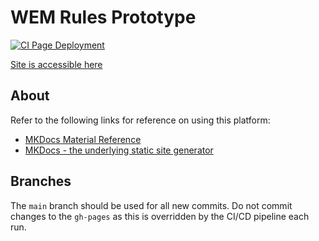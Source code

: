# WEM Rules Prototype

[![CI Page Deployment](https://github.com/EnerCloud-PoC/wem-rules-prototype/actions/workflows/main.yml/badge.svg)](https://github.com/EnerCloud-PoC/wem-rules-prototype/actions/workflows/main.yml)

[Site is accessible here](https://enercloud-poc.github.io/wem-rules-prototype/)

## About

Refer to the following links for reference on using this platform:
- [MKDocs Material Reference](https://squidfunk.github.io/mkdocs-material/)
- [MKDocs - the underlying static site generator](https://www.mkdocs.org/)

## Branches

The ```main``` branch should be used for all new commits. Do not commit changes to the ```gh-pages``` as this is overridden by the CI/CD pipeline each run. 
